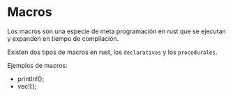# Macros

Los macros son una especie de meta programación en rust que se ejecutan y expanden en tiempo de compilación.

Existen dos tipos de macros en rust, los `declarativos` y los `procedurales`.

Ejemplos de macros:
- println!();
- vec![];

